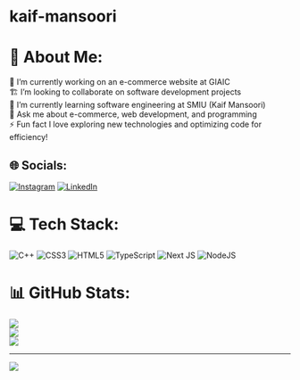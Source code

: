 # kaif-mansoori

# 💫 About Me:
🚧 I’m currently working on an e-commerce website at GIAIC<br> 🏗️ I’m looking to collaborate on software development projects<br>🌱 I’m currently learning software engineering at SMIU (Kaif Mansoori)<br>💬 Ask me about e-commerce, web development, and programming<br>⚡ Fun fact I love exploring new technologies and optimizing code for efficiency!



## 🌐 Socials:
[![Instagram](https://img.shields.io/badge/Instagram-%23E4405F.svg?logo=Instagram&logoColor=white)](https://instagram.com/i__kaif76) [![LinkedIn](https://img.shields.io/badge/LinkedIn-%230077B5.svg?logo=linkedin&logoColor=white)](https://linkedin.com/in/kaif-mansoori02) 

# 💻 Tech Stack:
![C++](https://img.shields.io/badge/c++-%2300599C.svg?style=for-the-badge&logo=c%2B%2B&logoColor=white) ![CSS3](https://img.shields.io/badge/css3-%231572B6.svg?style=for-the-badge&logo=css3&logoColor=white) ![HTML5](https://img.shields.io/badge/html5-%23E34F26.svg?style=for-the-badge&logo=html5&logoColor=white) ![TypeScript](https://img.shields.io/badge/typescript-%23007ACC.svg?style=for-the-badge&logo=typescript&logoColor=white) ![Next JS](https://img.shields.io/badge/Next-black?style=for-the-badge&logo=next.js&logoColor=white) ![NodeJS](https://img.shields.io/badge/node.js-6DA55F?style=for-the-badge&logo=node.js&logoColor=white)
# 📊 GitHub Stats:
![](https://github-readme-stats.vercel.app/api?username=kaifmansoori12&theme=merko&hide_border=false&include_all_commits=false&count_private=false)<br/>
![](https://github-readme-streak-stats.herokuapp.com/?user=kaifmansoori12&theme=merko&hide_border=false)<br/>
![](https://github-readme-stats.vercel.app/api/top-langs/?username=kaifmansoori12&theme=merko&hide_border=false&include_all_commits=false&count_private=false&layout=compact)

---
[![](https://visitcount.itsvg.in/api?id=kaifmansoori12&icon=0&color=0)](https://visitcount.itsvg.in)

<!-- Proudly created with GPRM ( https://gprm.itsvg.in ) -->
